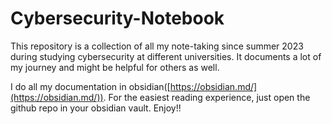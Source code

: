 # Cybersecurity-Notebook
This repository is a collection of all my note-taking since summer 2023 during studying cybersecurity at different universities. It documents a lot of my journey and might be helpful for others as well. 

I do all my documentation in obsidian([https://obsidian.md/](https://obsidian.md/)). For the easiest reading experience, just open the github repo in your obsidian vault.
Enjoy!!